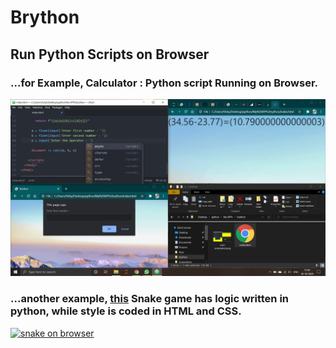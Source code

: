 # Brython
Run Python Scripts on Browser
---------------------------------------------

### ...for Example, Calculator : Python script Running on Browser.
[![brython calci.html](https://github.com/imvickykumar999/Brython/blob/master/calci%20screenshot.png?raw=true)](https://github.com/imvickykumar999/Brython/blob/master/calculator.html)

### ...another example, [this](https://imvickykumar999.github.io/Chrome-Extension/Brython%20Snake/snake.html) Snake game has logic written in python, while style is coded in HTML and CSS.

[![snake on browser](https://github.com/imvickykumar999/Brython/blob/master/2020-09-01%20(1).png)](https://imvickykumar999.github.io/Chrome-Extension/Brython%20Snake/snake.html)
